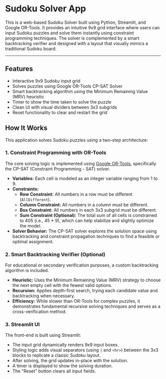 # Sudoku Solver App

This is a web-based Sudoku Solver built using Python, Streamlit, and Google OR-Tools. It provides an intuitive 9x9 grid interface where users can input Sudoku puzzles and solve them instantly using constraint programming techniques. The solver is complemented by a smart backtracking verifier and designed with a layout that visually mimics a traditional Sudoku board.

---

## Features

- Interactive 9x9 Sudoku input grid  
- Solves puzzles using Google OR-Tools CP-SAT Solver  
- Smart backtracking algorithm using the Minimum Remaining Value (MRV) heuristic  
- Timer to show the time taken to solve the puzzle  
- Clean UI with visual dividers between 3x3 subgrids  
- Reset functionality to clear and restart the grid  

## How It Works

This application solves Sudoku puzzles using a two-step architecture:

### 1. Constraint Programming with OR-Tools

The core solving logic is implemented using [Google OR-Tools](https://developers.google.com/optimization), specifically the CP-SAT (Constraint Programming - SAT) solver.

- **Variables:** Each cell is modeled as an integer variable ranging from 1 to 9.
- **Constraints:**
  - **Row Constraint:** All numbers in a row must be different (`AllDifferent`).
  - **Column Constraint:** All numbers in a column must be different.
  - **Box Constraint:** All numbers in each 3x3 subgrid must be different.
  - **Sum Constraint (Optional):** The total sum of all cells is constrained to 405 (i.e., 45 * 9), which can help stabilize and slightly optimize the model.
- **Solver Behavior:** The CP-SAT solver explores the solution space using backtracking and constraint propagation techniques to find a feasible or optimal assignment.

### 2. Smart Backtracking Verifier (Optional)

For educational or secondary verification purposes, a custom backtracking algorithm is included.

- **Heuristic:** Uses the Minimum Remaining Value (MRV) strategy to choose the next empty cell with the fewest valid options.
- **Recursion:** Applies depth-first search, trying each candidate value and backtracking when necessary.
- **Efficiency:** While slower than OR-Tools for complex puzzles, it demonstrates fundamental recursive solving techniques and serves as a cross-verification method.

### 3. Streamlit UI

The front-end is built using Streamlit:

- The input grid dynamically renders 9x9 input boxes.
- Styling logic adds visual separators (using `|` and `<hr>`) between the 3x3 blocks to replicate a classic Sudoku layout.
- After solving, the grid updates in-place with the solution.
- A timer is displayed to show the solving duration.
- The "Reset" button clears all input fields.

